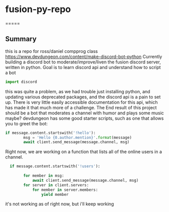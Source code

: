 # fusion-py-repo
=====
## Summary
this is a repo for ross/daniel compprog class
https://www.devdungeon.com/content/make-discord-bot-python
Currently building a discord bot to moderate/improve/liven the fusion discord server, written in python.
Goal is to learn discord api and understand how to script a bot
```python
import discord
```
this was quite a problem, as we had trouble just installing python, and updating various deprecated packages, and the discord api is a pain to set up. There is very little easily accessible documentation for this api, which has made it that much more of a challenge.
The End result of this project should be a bot that moderates a channel with humor and plays some music maybe? 
devdungeon has some good starter scripts, such as one that allows you to greet the bot:
```python
if message.content.startswith('!hello'):
        msg = 'Hello {0.author.mention}'.format(message)
        await client.send_message(message.channel, msg)
```
Right now, we are working on a function that lists all of the online users in a channel.
```python 
  if message.content.startswith('!users'):
        
        for member in msg:
            await client.send_message(message.channel, msg)
        for server in client.servers:
            for member in server.members:
                yield member
```
it's not working as of right now, but i'll keep working
